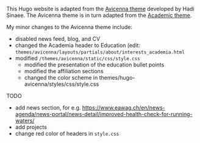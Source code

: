 This Hugo website is adapted from the [Avicenna theme](https://themes.gohugo.io/themes/avicenna/) developed by Hadi Sinaee. The Avicenna theme is in turn adapted from the [Academic theme](https://themes.gohugo.io/themes/hugo-academic/).

My minor changes to the Avicenna theme include:

- disabled news feed, blog, and CV
- changed the Academia header to Education (edit: `themes/avicenna/layouts/partials/about/interests_academia.html`
- modified `/themes/avicenna/static/css/style.css`
    - modified the presentation of the education bullet points
    - modified the affiliation sections
    - changed the color scheme in themes/hugo-avicenna/styles/css/style.css

TODO
- add news section, for e.g.
https://www.eawag.ch/en/news-agenda/news-portal/news-detail/improved-health-check-for-running-waters/
- add projects
- change red color of headers in `style.css`
